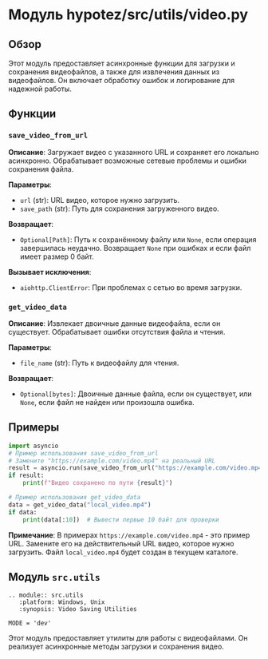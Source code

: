 # Модуль hypotez/src/utils/video.py

## Обзор

Этот модуль предоставляет асинхронные функции для загрузки и сохранения видеофайлов, а также для извлечения данных из видеофайлов. Он включает обработку ошибок и логирование для надежной работы.

## Функции

### `save_video_from_url`

**Описание**: Загружает видео с указанного URL и сохраняет его локально асинхронно. Обрабатывает возможные сетевые проблемы и ошибки сохранения файла.

**Параметры**:

- `url` (str): URL видео, которое нужно загрузить.
- `save_path` (str): Путь для сохранения загруженного видео.

**Возвращает**:

- `Optional[Path]`: Путь к сохранённому файлу или `None`, если операция завершилась неудачно. Возвращает `None` при ошибках и если файл имеет размер 0 байт.

**Вызывает исключения**:

- `aiohttp.ClientError`: При проблемах с сетью во время загрузки.


### `get_video_data`

**Описание**: Извлекает двоичные данные видеофайла, если он существует. Обрабатывает ошибки отсутствия файла и чтения.

**Параметры**:

- `file_name` (str): Путь к видеофайлу для чтения.

**Возвращает**:

- `Optional[bytes]`: Двоичные данные файла, если он существует, или `None`, если файл не найден или произошла ошибка.


## Примеры

```python
import asyncio
# Пример использования save_video_from_url
# Замените "https://example.com/video.mp4" на реальный URL
result = asyncio.run(save_video_from_url("https://example.com/video.mp4", "local_video.mp4"))
if result:
    print(f"Видео сохранено по пути {result}")

# Пример использования get_video_data
data = get_video_data("local_video.mp4")
if data:
    print(data[:10])  # Вывести первые 10 байт для проверки
```

**Примечание**:  В примерах `https://example.com/video.mp4` - это пример URL.  Замените его на действительный URL видео, которое нужно загрузить.  Файл `local_video.mp4` будет создан в текущем каталоге.


## Модуль `src.utils`

```
.. module:: src.utils
   :platform: Windows, Unix
   :synopsis: Video Saving Utilities
```

```
MODE = 'dev'
```

Этот модуль предоставляет утилиты для работы с видеофайлами. Он реализует асинхронные методы загрузки и сохранения видео.


```
```